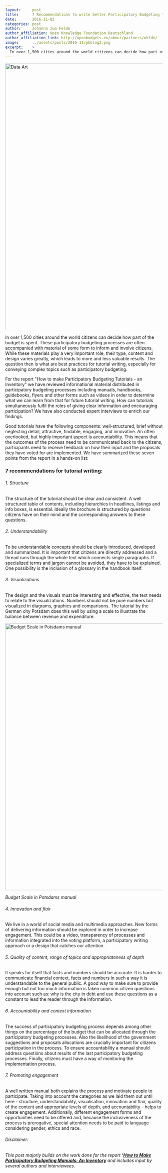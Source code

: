 ```yaml
---
layout:     post
title:      7 Recommendations to write better Participatory Budgeting Tutorials
date:       2016-11-02
categories: post
author:     Johanna zum Felde
author_affiliation: Open Knowledge Foundation Deutschland
author_affiliation_link: http://openbudgets.eu/about/partners/okfde/
image:      ../assets/posts/2016-11/pbblog2.png
excerpt:    >
  In over 1,500 cities around the world citizens can decide how part of the budget is spent. These participatory budgeting processes are often accompanied with material of some form to inform and involve citizens. While these materials play a very important role, their type, content and design varies greatly, which leads to more and less valuable results. The question then is what are best practices for tutorial writing, especially for conveying complex topics such as participatory budgeting.
---
```


<img alt="Data Art" src="{{site.baseurl}}/assets/posts/2016-11/graphicsII.png" width="850"/>

In over 1,500 cities around the world citizens can decide how part of the budget is spent. These participatory budgeting processes are often accompanied with material of some form to inform and involve citizens. While these materials play a very important role, their type, content and design varies greatly, which leads to more and less valuable results. The question then is what are best practices for tutorial writing, especially for conveying complex topics such as participatory budgeting.

For the report "How to make Participatory Budgeting Tutorials - an Inventory" we have reviewed informational material distributed in participatory budgeting processes including manuals, handbooks, guidebooks, flyers and other forms such as videos in order to determine what we can learn from that for future tutorial writing. How can tutorials simultaneously fulfil the roles of giving clear information and encouraging participation? We have also conducted expert interviews to enrich our findings.

Good tutorials have the following components: well-structured, brief without neglecting detail, attractive, findable, engaging, and innovative. An often overlooked, but highly important aspect is accountability. This means that the outcomes of the process need to be communicated back to the citizens, participants need to receive feedback on how their input and the proposals they have voted for are implemented. We have summarized these seven points from the report in a hands-on list: 

### 7 recommendations for tutorial writing:

###### 1. *Structure*

The structure of the tutorial should be clear and consistent. A well structured table of contents,  including hierarchies in headlines, listings and info boxes, is essential. Ideally the brochure is structured by questions citizens have on their mind and the corresponding answers to these questions.

###### 2. *Understandability*

To be understandable concepts should be clearly introduced, developed and summarized. It is important that citizens are directly addressed and a thread runs through the whole text which connects single paragraphs. If specialized terms and jargon cannot be avoided, they have to be explained. One possibility is the inclusion of a glossary in the handbook itself.

###### 3. *Visualizations*

The design and the visuals must be interesting and effective, the text needs to relate to the  visualizations. Numbers should not be pure numbers but visualized in diagrams, graphics and comparisons. The tutorial by the German city Potsdam does this well by using a scale to illustrate the balance between revenue and expenditure.


<img alt="Budget Scale in Potsdams manual" src="{{site.baseurl}}/assets/posts/2016-11/figure1.png" width="850"/>

*Budget Scale in Potsdams manual*

###### 4. *Innovation and flair*

We live in a world of social media and multimedia approaches. New forms of delivering information should be explored in order to increase engagement. This could be a video, transparency of processes and information integrated into the voting platform, a participatory writing approach or a design that catches our attention. 

###### 5. *Quality of content, range of topics and appropriateness of depth*

It speaks for itself that facts and numbers should be accurate. It is harder to communicate financial context, facts and numbers in such a way it is understandable to the general public. A good way to make sure to provide enough but not too much information is taken common citizen questions into account such as: why is the city in debt and use these questions  as a constant to lead the reader through the information.

###### 6. *Accountability and context information*

The success of participatory budgeting process depends among other things on the percentage of the budget that can be allocated through the participatory budgeting processes. Also the likelihood of the government suggestions and proposals allocations are crucially important for citizens participation in the process. To ensure accountability a manual should address questions about results of the last participatory budgeting processes. Finally, citizens must have a way of monitoring the implementation process. 

###### 7. *Promoting engagement*

A well written manual both explains the process and motivate people to participate. Taking into account the categories as we laid them out until here - structure, understandability, visualisation, innovation and flair, quality of the content and appropriate levels of depth, and accountability - helps to create engagement. Additionally, different engagement forms and opportunities need to be offered and, because the inclusiveness of the process is prerogative, special attention needs to be paid to language considering gender, ethics and race. 

###### *Disclaimer:*

*This post majorly builds on the work done for the report **‘[How to Make Participatory Budgeting Manuals: An Inventory](http://openbudgets.eu/resources/2016/07/11/making-budgets-attractive/)** and includes input by several authors and interviewees.*
